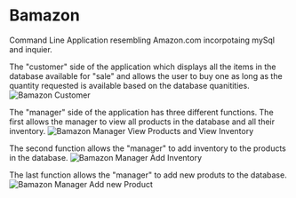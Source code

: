 # Bamazon


Command Line Application resembling Amazon.com incorpotaing mySql and inquier. 

The "customer" side of the application which displays all the items in the database available for "sale" and allows the user to buy one as long as the quantity requested is available based on the database quanitities.
![Bamazon Customer](http://imgur.com/M4ILcqi.gif)

The "manager" side of the application has three different functions. The first allows the manager to view all products in the database and all their inventory.
![Bamazon Manager View Products and View Inventory](http://imgur.com/A7Rtpow)

The second function allows the "manager" to add inventory to the products in the database.
![Bamazon Manager Add Inventory](http://imgur.com/xvAKcAJ)

The last function allows the "manager" to add new produts to the database.
![Bamazon Manager Add new Product](http://imgur.com/3O1PDjy)
